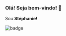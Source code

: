 ### Olá! Seja bem-vindo! 💖

Sou **Stéphanie!**

![badge](https://img.shields.io/badge/apaixonada%20por%20viagem-%23ff69b4?style=flat-square&logo=github)
